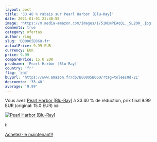 ```yaml
---
layout: post
title: '33.40 % rabais sur Pearl Harbor [Blu-Ray]'
date: 2021-01-01 23:48:55
image: 'https://m.media-amazon.com/images/I/51KDmPEAqQL._SL200_.jpg'
comments: true
category: ofertas
author: ring
slug: 'B000O5B06O-fr'
actualPrice: 9.99 EUR
currency: EUR
price: 9.99
comparePrice: 15.0 EUR
prodname: 'Pearl Harbor [Blu-Ray]'
country: 'fr'
flag: '🇫🇷'
buyurl: 'https://www.amazon.fr/dp/B000O5B06O/?tag=tolees0d-21'
descuento: '33.40'
average: '9.99'
---
```


Vous avez [Pearl Harbor [Blu-Ray]](https://www.amazon.fr/dp/B000O5B06O/?tag=tolees0d-21)  à  33.40 % de réduction, prix final  9.99 EUR (original: 15.0 EUR) ici:

[![Pearl Harbor [Blu-Ray]](https://m.media-amazon.com/images/I/51KDmPEAqQL._SL200_.jpg)](https://www.amazon.fr/dp/B000O5B06O/?tag=tolees0d-21)

ℹ️:


[Achetez-le maintenant!!](https://www.amazon.fr/dp/B000O5B06O/?tag=tolees0d-21)

